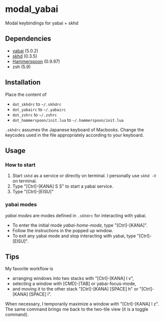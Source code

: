 # modal_yabai
Modal keybindings for yabai + skhd

## Dependencies
- [yabai](https://github.com/koekeishiya/yabai) (5.0.2)
- [skhd](https://github.com/koekeishiya/skhd) (0.3.5)
- [Hammerspoon](https://github.com/Hammerspoon/hammerspoon) (0.9.97)
- zsh (5.9)

## Installation
Place the content of
- `dot_skhdrc` to `~/.skhdrc`
- `dot_yabairc` to `~/.yabairc`
- `dot_zshrc` to `~/.zshrc`
- `dot_hammerspoon/init.lua` to `~/.hammerspoon/init.lua`

`.skhdrc` assumes the Japanese keyboard of Macbooks.
Change the keycodes used in the file appropriately according to your keyboard.

## Usage

### How to start
1. Start `skhd` as a service or directly on terminal.
I personally use `skhd -V` on terminal.
1. Type "[Ctrl]-[KANA] S S" to start a yabai service.
1. Type "[Ctrl]-[EISU]"

### yabai modes
_yabai modes_ are modes defined in `.skhdrc` for interacting with yabai.
- To enter the initial mode _yabai-home-mode_, type "[Ctrl]-[KANA]".
- Follow the instructions in the popped up window.
- To exit any yabai mode and stop interacting with yabai, type "[Ctrl]-[EISU]".

## Tips
My favorite workflow is
- arranging windows into two stacks with "[Ctrl]-[KANA] l v",
- selecting a window with [CMD]-[TAB] or yabai-focus-mode,
- and moving it to the other stack "[Ctrl]-[KANA] [SPACE] h" or "[Ctrl]-[KANA] [SPACE] l".

When necessary, I temporarily maximize a window with "[Ctrl]-[KANA] l z". The same command brings me back to the two-tile view (it is a toggle command).
